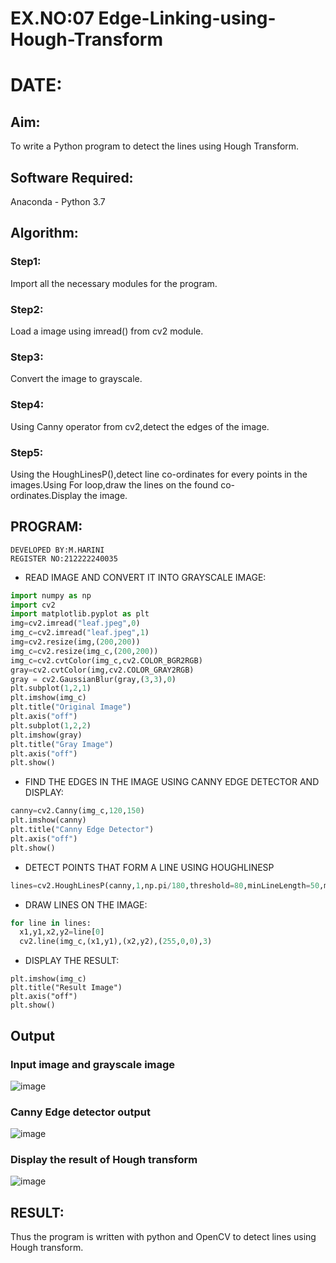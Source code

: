 # EX.NO:07 Edge-Linking-using-Hough-Transform
# DATE:
## Aim:
To write a Python program to detect the lines using Hough Transform.

## Software Required:
Anaconda - Python 3.7

## Algorithm:
### Step1:
Import all the necessary modules for the program.
### Step2:
Load a image using imread() from cv2 module.
### Step3:
Convert the image to grayscale.
### Step4:
Using Canny operator from cv2,detect the edges of the image.
### Step5:
Using the HoughLinesP(),detect line co-ordinates for every points in the images.Using For loop,draw the lines on the found co-ordinates.Display the image.
## PROGRAM:
```
DEVELOPED BY:M.HARINI
REGISTER NO:212222240035
```
- READ IMAGE AND CONVERT IT INTO GRAYSCALE IMAGE:
```python
import numpy as np
import cv2
import matplotlib.pyplot as plt
img=cv2.imread("leaf.jpeg",0)
img_c=cv2.imread("leaf.jpeg",1)
img=cv2.resize(img,(200,200))
img_c=cv2.resize(img_c,(200,200))
img_c=cv2.cvtColor(img_c,cv2.COLOR_BGR2RGB)
gray=cv2.cvtColor(img,cv2.COLOR_GRAY2RGB)
gray = cv2.GaussianBlur(gray,(3,3),0)
plt.subplot(1,2,1)
plt.imshow(img_c)
plt.title("Original Image")
plt.axis("off")
plt.subplot(1,2,2)
plt.imshow(gray)
plt.title("Gray Image")
plt.axis("off")
plt.show()
```
- FIND THE EDGES IN THE IMAGE USING CANNY EDGE DETECTOR AND DISPLAY:
```python
canny=cv2.Canny(img_c,120,150)
plt.imshow(canny)
plt.title("Canny Edge Detector")
plt.axis("off")
plt.show()
```
- DETECT POINTS THAT FORM A LINE USING HOUGHLINESP
```python
lines=cv2.HoughLinesP(canny,1,np.pi/180,threshold=80,minLineLength=50,maxLineGap=250)
```
- DRAW LINES ON THE IMAGE:
```python
for line in lines:
  x1,y1,x2,y2=line[0]
  cv2.line(img_c,(x1,y1),(x2,y2),(255,0,0),3)
```
- DISPLAY THE RESULT:
```
plt.imshow(img_c)
plt.title("Result Image")
plt.axis("off")
plt.show()
```
## Output
### Input image and grayscale image
![image](https://github.com/gpavana/Edge-Linking-using-Hough-Transformm/assets/118787343/0d37e46d-0a29-43be-ab86-84893f7b6bad)
### Canny Edge detector output
![image](https://github.com/gpavana/Edge-Linking-using-Hough-Transformm/assets/118787343/da6c8f9c-5668-4859-a611-17bb494c8dfd)
### Display the result of Hough transform
![image](https://github.com/gpavana/Edge-Linking-using-Hough-Transformm/assets/118787343/039f7956-a565-402b-a0e1-1e963b400bf7)

## RESULT:
Thus the program is written with python and OpenCV to detect lines using Hough transform.

